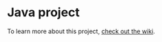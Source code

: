 # Java project

To learn more about this project, [check out the wiki](https://github.com/nazmulidris/dagger2/wiki).

